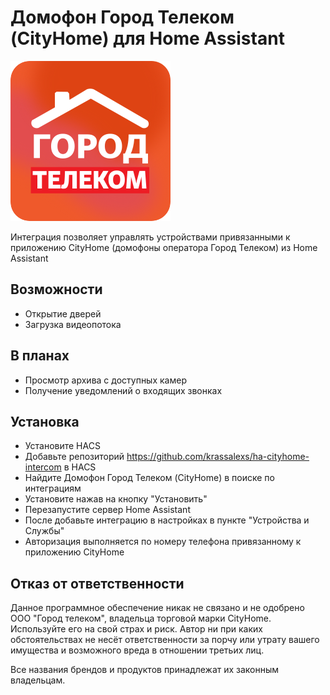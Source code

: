 # Домофон Город Телеком (CityHome) для Home Assistant

![Logo](https://github.com/krassalexs/ha-cityhome-intercom/blob/master/img/icon.png?raw=true)

Интеграция позволяет управлять устройствами привязанными к приложению CityHome (домофоны оператора Город Телеком) из Home Assistant

## Возможности

* Открытие дверей
* Загрузка видеопотока

## В планах

* Просмотр архива с доступных камер 
* Получение уведомлений о входящих звонках

## Установка

* Установите HACS
* Добавьте репозиторий https://github.com/krassalexs/ha-cityhome-intercom в HACS 
* Найдите Домофон Город Телеком (CityHome) в поиске по интеграциям
* Установите нажав на кнопку "Установить" 
* Перезапустите сервер Home Assistant
* После добавьте интеграцию в настройках в пункте "Устройства и Службы"
* Авторизация выполняется по номеру телефона привязанному к приложению CityHome

## Отказ от ответственности

Данное программное обеспечение никак не связано и не одобрено ООО "Город телеком", владельца торговой марки CityHome. Используйте его на свой страх и риск. Автор ни при каких обстоятельствах не несёт ответственности за порчу или утрату вашего имущества и возможного вреда в отношении третьих лиц.

Все названия брендов и продуктов принадлежат их законным владельцам.
